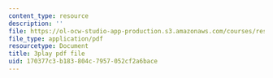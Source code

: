 ```yaml
---
content_type: resource
description: ''
file: https://ol-ocw-studio-app-production.s3.amazonaws.com/courses/res-18-009-learn-differential-equations-up-close-with-gilbert-strang-and-cleve-moler-fall-2015/170377c3b183804c7957052cf2a6bace_mKYlNJhK_2o.pdf
file_type: application/pdf
resourcetype: Document
title: 3play pdf file
uid: 170377c3-b183-804c-7957-052cf2a6bace
---
```

